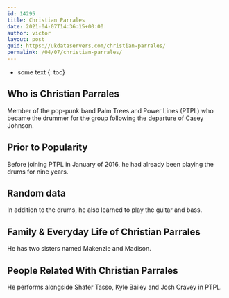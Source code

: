 ```yaml
---
id: 14295
title: Christian Parrales
date: 2021-04-07T14:36:15+00:00
author: victor
layout: post
guid: https://ukdataservers.com/christian-parrales/
permalink: /04/07/christian-parrales/
---
```


* some text
{: toc}


## Who is Christian Parrales



Member of the pop-punk band Palm Trees and Power Lines (PTPL) who became the drummer for the group following the departure of Casey Johnson.

                
                
                
## Prior to Popularity



Before joining PTPL in January of 2016, he had already been playing the drums for nine years.

                
                
                
## Random data



In addition to the drums, he also learned to play the guitar and bass.

                
                
                
## Family & Everyday Life of Christian Parrales



He has two sisters named Makenzie and Madison.

                
                
                
## People Related With Christian Parrales



He performs alongside Shafer Tasso, Kyle Bailey and Josh Cravey in PTPL.

                
              
            
          
          
          